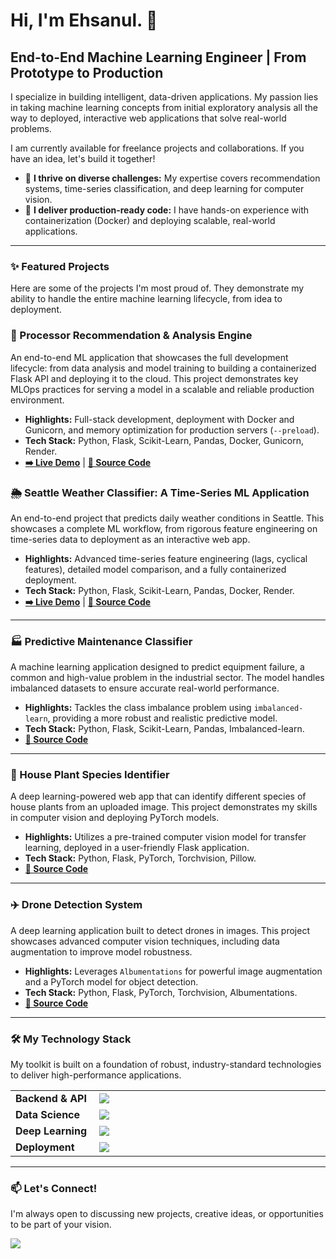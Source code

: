 # Hi, I'm Ehsanul. 👋

## End-to-End Machine Learning Engineer | From Prototype to Production

I specialize in building intelligent, data-driven applications. My passion lies in taking machine learning concepts from initial exploratory analysis all the way to deployed, interactive web applications that solve real-world problems.

I am currently available for freelance projects and collaborations. If you have an idea, let's build it together!

- 🌱 **I thrive on diverse challenges:** My expertise covers recommendation systems, time-series classification, and deep learning for computer vision.
- 🚀 **I deliver production-ready code:** I have hands-on experience with containerization (Docker) and deploying scalable, real-world applications.

---

### ✨ Featured Projects

Here are some of the projects I'm most proud of. They demonstrate my ability to handle the entire machine learning lifecycle, from idea to deployment.

### 🤖 Processor Recommendation & Analysis Engine
An end-to-end ML application that showcases the full development lifecycle: from data analysis and model training to building a containerized Flask API and deploying it to the cloud. This project demonstrates key MLOps practices for serving a model in a scalable and reliable production environment.

*   **Highlights:** Full-stack development, deployment with Docker and Gunicorn, and memory optimization for production servers (`--preload`).
*   **Tech Stack:** Python, Flask, Scikit-Learn, Pandas, Docker, Gunicorn, Render.
*   **[➡️ Live Demo](https://processor-recom-engine.onrender.com/)** | **[📂 Source Code](https://github.com/MdEhsanulHaqueKanan/processor-recommendation-engine)**

### 🌦️ Seattle Weather Classifier: A Time-Series ML Application
An end-to-end project that predicts daily weather conditions in Seattle. This showcases a complete ML workflow, from rigorous feature engineering on time-series data to deployment as an interactive web app.

*   **Highlights:** Advanced time-series feature engineering (lags, cyclical features), detailed model comparison, and a fully containerized deployment.
*   **Tech Stack:** Python, Flask, Scikit-Learn, Pandas, Docker, Render.
*   **[➡️ Live Demo](https://flask-ml-weather-prediction.onrender.com/)** | **[📂 Source Code](https://github.com/MdEhsanulHaqueKanan/weather-prediction-machine-learning-flask-app)**

---

### 🏭 Predictive Maintenance Classifier
A machine learning application designed to predict equipment failure, a common and high-value problem in the industrial sector. The model handles imbalanced datasets to ensure accurate real-world performance.

*   **Highlights:** Tackles the class imbalance problem using `imbalanced-learn`, providing a more robust and realistic predictive model.
*   **Tech Stack:** Python, Flask, Scikit-Learn, Pandas, Imbalanced-learn.
*   **[📂 Source Code](https://github.com/MdEhsanulHaqueKanan/predictive-maintenance-machine-learning-flask-app)**

---

### 🌿 House Plant Species Identifier
A deep learning-powered web app that can identify different species of house plants from an uploaded image. This project demonstrates my skills in computer vision and deploying PyTorch models.

*   **Highlights:** Utilizes a pre-trained computer vision model for transfer learning, deployed in a user-friendly Flask application.
*   **Tech Stack:** Python, Flask, PyTorch, Torchvision, Pillow.
*   **[📂 Source Code](https://github.com/MdEhsanulHaqueKanan/house-plant-species-identifier-machine-learning-flask-app)**

---

### ✈️ Drone Detection System
A deep learning application built to detect drones in images. This project showcases advanced computer vision techniques, including data augmentation to improve model robustness.

*   **Highlights:** Leverages `Albumentations` for powerful image augmentation and a PyTorch model for object detection.
*   **Tech Stack:** Python, Flask, PyTorch, Torchvision, Albumentations.
*   **[📂 Source Code](https://github.com/MdEhsanulHaqueKanan/drone-detection-deep-learning-flask-app)**

---

### 🛠️ My Technology Stack

My toolkit is built on a foundation of robust, industry-standard technologies to deliver high-performance applications.

<table>
  <tbody>
    <tr>
      <td width="150px" valign="middle"><strong>Backend & API</strong></td>
      <td width="800px" valign="middle">
        <a href="https://skillicons.dev"><img src="https://skillicons.dev/icons?i=python,flask" /></a>
      </td>
    </tr>
    <tr>
      <td valign="middle"><strong>Data Science</strong></td>
      <td valign="middle">
        <a href="https://skillicons.dev"><img src="https://skillicons.dev/icons?i=pandas,numpy,scikitlearn" /></a>
      </td>
    </tr>
    <tr>
      <td valign="middle"><strong>Deep Learning</strong></td>
      <td valign="middle">
        <a href="https://skillicons.dev"><img src="https://skillicons.dev/icons?i=pytorch,tensorflow" /></a>
      </td>
    </tr>
    <tr>
      <td valign="middle"><strong>Deployment</strong></td>
      <td valign="middle">
        <a href="https://skillicons.dev"><img src="https://skillicons.dev/icons?i=docker,git,githubactions" /></a>
      </td>
    </tr>
  </tbody>
</table>

---

### 📫 Let's Connect!

I'm always open to discussing new projects, creative ideas, or opportunities to be part of your vision.

<p align="left">
  <a href="https://www.linkedin.com/in/ehsanulhaquekanan/">
    <img src="https://img.shields.io/badge/LinkedIn-0077B5?style=for-the-badge&logo=linkedin&logoColor=white" />
  </a>
</p>
